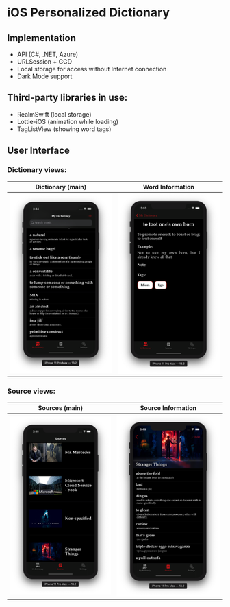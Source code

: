 # iOS Personalized Dictionary

## Implementation
* API (C#, .NET, Azure)
* URLSession + GCD
* Local storage for access without Internet connection
* Dark Mode support

## Third-party libraries in use:
* RealmSwift (local storage)
* Lottie-iOS (animation while loading)
* TagListView (showing word tags)

## User Interface

### Dictionary views:
Dictionary (main)             |  Word Information
:-------------------------:|:-------------------------:
<img src="Images/Dictionary Main.png" width= 300>   |  <img src="Images/Word Info.png" width= 300> 

### Source views:
Sources (main)             |  Source Information
:-------------------------:|:-------------------------:
<img src="Images/Sources Main.png" width= 300>   |  <img src="Images/Source Info.png" width= 300> 

